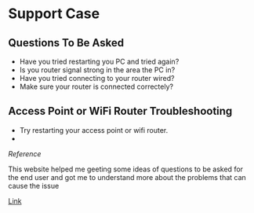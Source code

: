 # Support Case 

## Questions To Be Asked

- Have you tried restarting you PC and tried again?
- Is you router signal strong in the area the PC in?
- Have you tried connecting to your router wired?
- Make sure your router is connected correctely?


##  Access Point or WiFi Router Troubleshooting
- Try restarting your access point or wifi router.
-  


*Reference* 

This website helped me geeting some ideas of questions to be asked for the end user and got me to understand more about the problems that can cause the issue

[Link](https://www.forbes.com/home-improvement/internet/cant-connect-to-wifi/)
